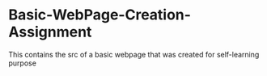 # Basic-WebPage-Creation-Assignment
This contains the src of a basic webpage that was created for self-learning purpose
